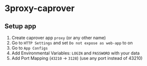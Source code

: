 # 3proxy-caprover

## Setup app

1. Create caprover app `proxy` (or any other name)
2. Go to `HTTP Settings` and set `Do not expose as web-app` to on
3. Go to `App Configs`
4. Add Environmental Variables: `LOGIN` and `PASSWORD` with your data
5. Add Port Mapping (`43210` -> `3128`) (use any port instead of 43210)
